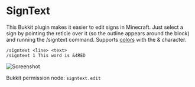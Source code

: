 SignText
========

This Bukkit plugin makes it easier to edit signs in Minecraft. Just select a sign by pointing the reticle over it (so the outline appears around the block) and running the /signtext command. Supports [colors](http://minecraft.gamepedia.com/Formatting_codes) with the & character.

    /signtext <line> <text>
    /signtext 1 This word is &4RED

![Screenshot](http://i.imgur.com/pweVzm9.png)

Bukkit permission node: `signtext.edit`
